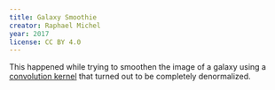 ```yaml
---
title: Galaxy Smoothie
creator: Raphael Michel
year: 2017
license: CC BY 4.0
---
```


This happened while trying to smoothen the image of a galaxy using a [convolution kernel](https://en.wikipedia.org/wiki/Kernel_(image_processing)) that turned out to be completely denormalized.
